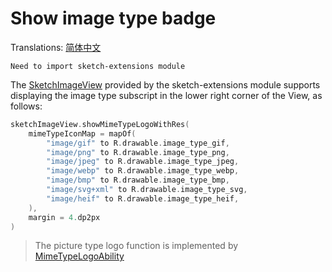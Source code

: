 # Show image type badge

Translations: [简体中文](show_image_type_zh.md)

`Need to import sketch-extensions module`

The [SketchImageView] provided by the sketch-extensions module supports displaying the image type
subscript in the lower right corner of the View, as follows:

```kotlin
sketchImageView.showMimeTypeLogoWithRes(
    mimeTypeIconMap = mapOf(
        "image/gif" to R.drawable.image_type_gif,
        "image/png" to R.drawable.image_type_png,
        "image/jpeg" to R.drawable.image_type_jpeg,
        "image/webp" to R.drawable.image_type_webp,
        "image/bmp" to R.drawable.image_type_bmp,
        "image/svg+xml" to R.drawable.image_type_svg,
        "image/heif" to R.drawable.image_type_heif,
    ),
    margin = 4.dp2px
)
```

> The picture type logo function is implemented by [MimeTypeLogoAbility]

[SketchImageView]: ../../sketch-extensions-core/src/main/kotlin/com/github/panpf/sketch/SketchImageView.kt

[MimeTypeLogoAbility]: ../../sketch-extensions-core/src/main/kotlin/com/github/panpf/sketch/viewability/MimeTypeLogoAbility.kt